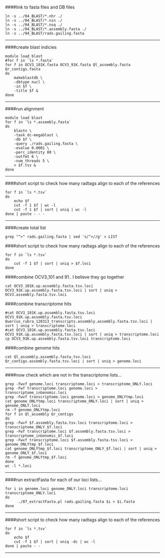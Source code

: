####link to fasta files and DB files
```
ln -s ../04_BLAST/*.nhr ./
ln -s ../04_BLAST/*.nin ./
ln -s ../04_BLAST/*.nsq ./
ln -s ../04_BLAST/*.assembly.fasta ./
ln -s ../04_BLAST/rads.gailing.fasta
```
---
####create blast indicies
```
module load blast
#for f in `ls *.fasta`
for f in OCV3_101K.fasta OCV3_91K.fasta Ql_assembly.fasta Qr_contigs.fasta
do
	makeblastdb \
	-dbtype nucl \
	-in $f \
	-title $f &
done
```
---
####run alignment
```
module load blast
for f in `ls *.assembly.fasta`
do
	blastn \
	-task dc-megablast \
	-db $f \
	-query ./rads.gailing.fasta \
	-evalue 0.0001 \
	-perc_identity 80 \
	-outfmt 6 \
	-num_threads 5 \
	> $f.tsv &
done
```
---
####short script to check how many radtags align to each of the references
```
for f in `ls *.tsv`
do
	echo $f
	cut -f 1 $f | wc -l
	cut -f 1 $f | sort | uniq | wc -l
done | paste - - -
```
---
####create total list
```
grep "^>" rads.gailing.fasta | sed 's/^>//g' > LIST
```
####short script to check how many radtags align to each of the references
```
for f in `ls *.tsv`
do
	cut -f 1 $f | sort | uniq > $f.loci
done
```
####combine OCV3_101 and 91.. I believe they go together
```
cat OCV3_101K.up.assembly.fasta.tsv.loci OCV3_91K.up.assembly.fasta.tsv.loci | sort | uniq > OCV3.assembly.fasta.tsv.loci
```
####combine transcriptome hits
```
#cat OCV3_101K.up.assembly.fasta.tsv.loci OCV3_91K.up.assembly.fasta.tsv.loci Quercus_rubra_120313_transcripts.assembly.assembly.fasta.tsv.loci | sort | uniq > transcriptome.loci
#cat OCV3_101K.up.assembly.fasta.tsv.loci OCV3_91K.up.assembly.fasta.tsv.loci | sort | uniq > transcriptome.loci
cp OCV3_91K.up.assembly.fasta.tsv.loci transcriptome.loci
```
####combine genome hits
```
cat Ql_assembly.assembly.fasta.tsv.loci Qr_contigs.assembly.fasta.tsv.loci | sort | uniq > genome.loci
```
---
####now check which are not in the transcriptome lists...
```
grep -Fwvf genome.loci transcriptome.loci > transcriptome_ONLY.loci
grep -Fwf transcriptome.loci genome.loci > transcriptome_inGenomic.loci
grep -Fwvf transcriptome.loci genome.loci > genome_ONLYtmp.loci
cat genome_ONLYtmp.loci transcriptome_ONLY.loci | sort | uniq > genome_ONLY.loci
rm -f genome_ONLYtmp.loci
for f in Ql_assembly Qr_contigs
do
grep -Fwvf $f.assembly.fasta.tsv.loci transcriptome.loci > transcriptome_ONLY_$f.loci
grep -Fwf transcriptome.loci $f.assembly.fasta.tsv.loci > transcriptome_inGenomic_$f.loci
grep -Fwvf transcriptome.loci $f.assembly.fasta.tsv.loci > genome_ONLYtmp_$f.loci
cat genome_ONLYtmp_$f.loci transcriptome_ONLY_$f.loci | sort | uniq > genome_ONLY_$f.loci
rm -f genome_ONLYtmp_$f.loci
done
wc -l *.loci
```
---
####run extractFasta for each of our loci lists...
```
for i in genome.loci genome_ONLY.loci transcriptome.loci transcriptome_ONLY.loci
do
      ./07_extractFasta.pl rads.gailing.fasta $i > $i.fasta
done
```
---
####short script to check how many radtags align to each of the references
```
for f in `ls *.tsv`
do
	echo $f
	cut -f 1 $f | sort | uniq -dc | wc -l
done | paste - -
```
---
